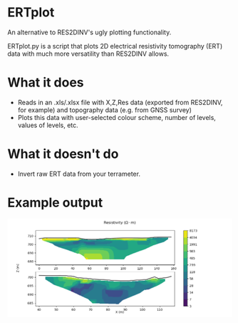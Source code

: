 # ERTplot
An alternative to RES2DINV's ugly plotting functionality.

ERTplot.py is a script that plots 2D electrical resistivity tomography (ERT) data with much more versatility than RES2DINV allows.

# What it does
- Reads in an .xls/.xlsx file with X,Z,Res data (exported from RES2DINV, for example) and topography data (e.g. from GNSS survey)
- Plots this data with user-selected colour scheme, number of levels, values of levels, etc.

# What it doesn't do
- Invert raw ERT data from your terrameter.

# Example output
![example with 2 ERT lines](example/example_out.png)
